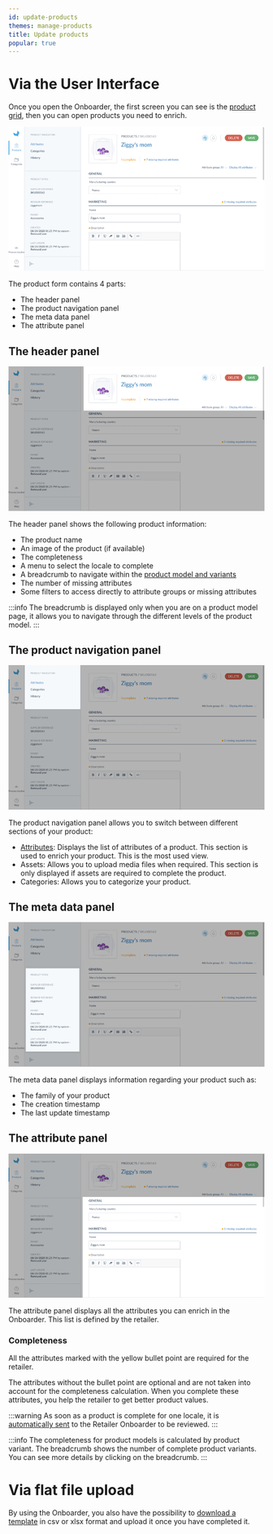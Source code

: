 ```yaml
---
id: update-products
themes: manage-products
title: Update products
popular: true
---
```


# Via the User Interface
Once you open the Onboarder, the first screen you can see is the [product grid](/onboarder/articles/products-grid-supplier.html), then you can open products you need to enrich.

![Enrich via the User Interface - Onboarder List of products](../img/SUPPLIER-pef.png)

The product form contains 4 parts:
* The header panel
* The product navigation panel
* The meta data panel
* The attribute panel

## The header panel

![Header panel highlight](../img/SUPPLIER-pef-header.png)

The header panel shows the following product information:
* The product name
* An image of the product (if available)
* The completeness
* A menu to select the locale to complete
* A breadcrumb to navigate within the [product model and variants](https://help.akeneo.com/pim/serenity/articles/what-about-products-variants.html)
* The number of missing attributes
* Some filters to access directly to attribute groups or missing attributes

:::info
The breadcrumb is displayed only when you are on a product model page, it allows you to navigate through the different levels of the product model.
:::

## The product navigation panel

![Navigation panel highlight](../img/SUPPLIER-pef-navigation.png)

The product navigation panel allows you to switch between different sections of your product:
* [Attributes](/onboarder/articles/update-products.html#the-attribute-panel): Displays the list of attributes of a product. This section is used to enrich your product. This is the most used view.
* Assets: Allows you to upload media files when required. This section is only displayed if assets are required to complete the product.
* Categories: Allows you to categorize your product.

## The meta data panel

![Meta data panel highlight](../img/SUPPLIER-pef-metadata.png)

The meta data panel displays information regarding your product such as:
* The family of your product
* The creation timestamp
* The last update timestamp

## The attribute panel

![Attributes panel highlight](../img/SUPPLIER-pef-attributes.png)

The attribute panel displays all the attributes you can enrich in the Onboarder. This list is defined by the retailer.

### Completeness
All the attributes marked with the yellow bullet point are required for the retailer.

The attributes without the bullet point are optional and are not taken into account for the completeness calculation. When you complete these attributes, you help the retailer to get better product values.

:::warning
As soon as a product is complete for one locale, it is [automatically sent](/onboarder/articles/supplier-synchronization.html) to the Retailer Onboarder to be reviewed.
:::

:::info
The completeness for product models is calculated by product variant. The breadcrumb shows the number of complete product variants. You can see more details by clicking on the breadcrumb.
:::

# Via flat file upload
By using the Onboarder, you also have the possibility to [download a template](/onboarder/articles/dwl-product-import-tpl.html) in csv or xlsx format and upload it once you have completed it.
